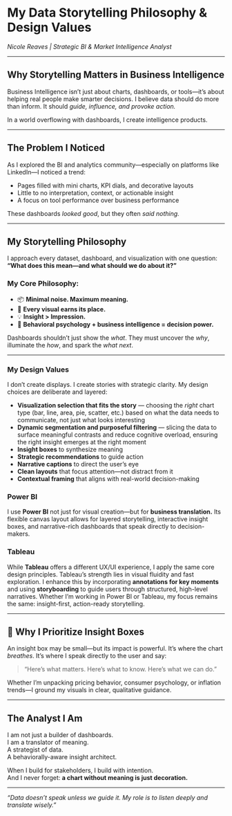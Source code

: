 # My Data Storytelling Philosophy & Design Values  
*Nicole Reaves | Strategic BI & Market Intelligence Analyst*

---

## Why Storytelling Matters in Business Intelligence

Business Intelligence isn’t just about charts, dashboards, or tools—it’s about helping real people make smarter decisions. I believe data should do more than inform. It should *guide, influence, and provoke action.*

In a world overflowing with dashboards, I create intelligence products.

---

## The Problem I Noticed

As I explored the BI and analytics community—especially on platforms like LinkedIn—I noticed a trend:

- Pages filled with mini charts, KPI dials, and decorative layouts  
- Little to no interpretation, context, or actionable insight  
- A focus on tool performance over business performance

These dashboards *looked good*, but they often *said nothing.*

---

## My Storytelling Philosophy

I approach every dataset, dashboard, and visualization with one question:  
**“What does this mean—and what should we do about it?”**

### My Core Philosophy:
- 📦 **Minimal noise. Maximum meaning.**  
- 🎯 **Every visual earns its place.**  
- 💡 **Insight > Impression.**  
- 🧠 **Behavioral psychology + business intelligence = decision power.**

Dashboards shouldn’t just show the *what*. They must uncover the *why*, illuminate the *how*, and spark the *what next*.

---

### My Design Values

I don’t create displays. I create stories with strategic clarity. My design choices are deliberate and layered:

- **Visualization selection that fits the story** — choosing the *right* chart type (bar, line, area, pie, scatter, etc.) based on what the data needs to communicate, not just what looks interesting  
- **Dynamic segmentation and purposeful filtering** — slicing the data to surface meaningful contrasts and reduce cognitive overload, ensuring the right insight emerges at the right moment  
- **Insight boxes** to synthesize meaning  
- **Strategic recommendations** to guide action  
- **Narrative captions** to direct the user’s eye  
- **Clean layouts** that focus attention—not distract from it  
- **Contextual framing** that aligns with real-world decision-making

### Power BI
I use **Power BI** not just for visual creation—but for **business translation.** Its flexible canvas layout allows for layered storytelling, interactive insight boxes, and narrative-rich dashboards that speak directly to decision-makers.

### Tableau
While **Tableau** offers a different UX/UI experience, I apply the same core design principles. Tableau’s strength lies in visual fluidity and fast exploration. I enhance this by incorporating **annotations for key moments** and using **storyboarding** to guide users through structured, high-level narratives. Whether I’m working in Power BI or Tableau, my focus remains the same: insight-first, action-ready storytelling.

---

## 💬 Why I Prioritize Insight Boxes

An insight box may be small—but its impact is powerful. It’s where the chart *breathes*. It’s where I speak directly to the user and say:

> “Here’s what matters. Here’s what to know. Here’s what we can do.”

Whether I’m unpacking pricing behavior, consumer psychology, or inflation trends—I ground my visuals in clear, qualitative guidance.

---

## The Analyst I Am

I am not just a builder of dashboards.  
I am a translator of meaning.  
A strategist of data.  
A behaviorally-aware insight architect.

When I build for stakeholders, I build with intention.  
And I never forget: **a chart without meaning is just decoration.**

---

*“Data doesn’t speak unless we guide it. My role is to listen deeply and translate wisely.”*


